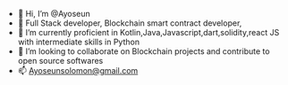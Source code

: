 - 👋 Hi, I’m @Ayoseun
- 👀  Full Stack developer, Blockchain smart contract developer,
- 🌱 I’m currently proficient in Kotlin,Java,Javascript,dart,solidity,react JS with intermediate skills in Python
- 💞️ I’m looking to collaborate on Blockchain projects and contribute to open source softwares
- 📫 Ayoseunsolomon@gmail.com

<!---
Ayoseun/Ayoseun is a ✨ special ✨ repository because its `README.md` (this file) appears on your GitHub profile.
You can click the Preview link to take a look at your changes.
--->

